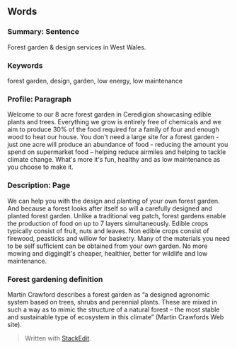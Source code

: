 ## Words

### Summary: Sentence

Forest garden & design services in West Wales.

### Keywords

forest garden, design, garden, low energy, low maintenance

### Profile: Paragraph
Welcome to our 8 acre forest garden in Ceredigion showcasing edible plants and trees. Everything we grow is entirely free of chemicals and we aim to produce 30% of the food required for a family of four and enough wood to heat our house. You don't need a large site for a forest garden - just one acre will produce an abundance of food - reducing the amount you spend on supermarket food – helping reduce airmiles and helping to tackle climate change. What's more it's fun, healthy and as low maintenance as you choose to make it.
### Description: Page
 We can help you with the design and planting of your own forest garden. And because a forest looks after itself so will a carefully designed and planted forest garden. Unlike a traditional veg patch, forest gardens enable the production of food on up to 7 layers simultaneously. Edible crops typically consist of fruit, nuts and leaves. Non edible crops consist of firewood, peasticks and willow for basketry. Many of the materials you need to be self sufficient can be obtained from your own garden. No more mowing and diggingIt's cheaper, healthier, better for wildlife and low maintenance.
### Forest gardening definition
Martin Crawford describes a forest garden as “a designed agronomic system based on trees, shrubs and perennial plants. These are mixed in such a way as to mimic the structure of a natural forest – the most stable and sustainable type of ecosystem in this climate” (Martin Crawfords Web site). 

> Written with [StackEdit](https://stackedit.io/).
<!--stackedit_data:
eyJoaXN0b3J5IjpbNDI0MTc0MDM0LC0xNjc4NjY3MzcwXX0=
-->